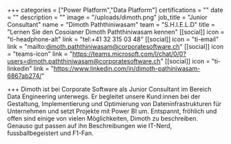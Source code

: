+++ categories = ["Power Platform","Data Platform"] certifications = "" date = "" description = "" image = "/uploads/dimoth.png" job_title = "Junior Consultant" name = "Dimoth Paththiniwasam" team = "S.H.I.E.L.D" title = "Lernen Sie den Cosoianer Dimoth Paththiniwasam kennen" [[social]] icon = "ti-headphone-alt" link = "tel:+41 32 315 03 48" [[social]] icon = "ti-email" link = "mailto:dimoth.paththiniwasam@corporatesoftware.ch" [[social]] icon = "teams-icon" link = "https://teams.microsoft.com/l/chat/0/0?users=dimoth.paththiniwasam@corporatesoftware.ch" [[social]] icon = "ti-linkedin" link = "https://www.linkedin.com/in/dimoth-pathiniwasam-6867ab274/"

+++ Dimoth ist bei Corporate Software als Junior Consultant im Bereich Data Engineering unterwegs. Er begleitet unsere Kund:innen bei der Gestaltung, Implementierung und Optimierung von Dateninfrastrukturen für Unternehmen und setzt Projekte mit Power BI um. Entspannt, fröhlich und offen sind einige von vielen Möglichkeiten, Dimoth zu beschreiben. Genauso gut passen auf ihn Beschreibungen wie IT-Nerd, fussballbegeistert und F1-Fan.
